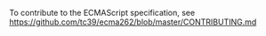 To contribute to the ECMAScript specification, see https://github.com/tc39/ecma262/blob/master/CONTRIBUTING.md
